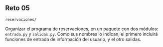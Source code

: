 ## Reto 05

`reservaciones/`

Organizar el programa de reservaciones, en un paquete con dos módulos: `entrada.py` y `salidas.py`. Como sus nombres lo indican, el primero incluirá funciones de entrada de información del usuario, y el otro salidas.